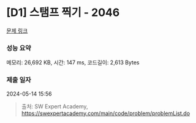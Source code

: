 # [D1] 스탬프 찍기 - 2046 

[문제 링크](https://swexpertacademy.com/main/code/problem/problemDetail.do?contestProbId=AV5QKdT6AyYDFAUq) 

### 성능 요약

메모리: 26,692 KB, 시간: 147 ms, 코드길이: 2,613 Bytes

### 제출 일자

2024-05-14 15:56



> 출처: SW Expert Academy, https://swexpertacademy.com/main/code/problem/problemList.do